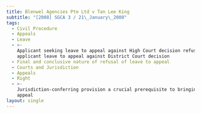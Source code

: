 ```yaml
---
title: Blenwel Agencies Pte Ltd v Tan Lee King
subtitle: "[2008] SGCA 3 / 21\_January\_2008"
tags:
  - Civil Procedure
  - Appeals
  - Leave
  - >-
    Applicant seeking leave to appeal against High Court decision refusing
    applicant leave to appeal against District Court decision
  - Final and conclusive nature of refusal of leave to appeal
  - Courts and Jurisdiction
  - Appeals
  - Right
  - >-
    Jurisdiction-conferring provision a crucial prerequisite to bringing an
    appeal
layout: single
---
```


